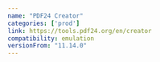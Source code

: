 ```yaml
---
name: "PDF24 Creator"
categories: ['prod']
link: https://tools.pdf24.org/en/creator
compatibility: emulation
versionFrom: "11.14.0"
---
```


